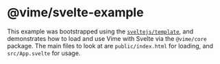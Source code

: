 # @vime/svelte-example

This example was bootstrapped using the [`sveltejs/template`](https://github.com/sveltejs/template),
and demonstrates how to load and use Vime with Svelte via the `@vime/core` package. The main files to
look at are `public/index.html` for loading, and `src/App.svelte` for usage.
